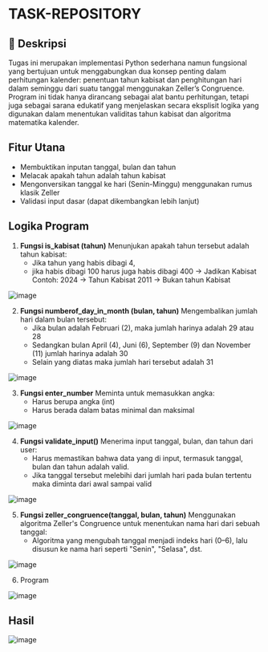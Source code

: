 # TASK-REPOSITORY
**📘 Deskripsi**
------------
Tugas ini merupakan implementasi Python sederhana namun fungsional yang bertujuan untuk menggabungkan dua konsep penting dalam perhitungan kalender: penentuan tahun kabisat dan penghitungan hari dalam seminggu dari suatu tanggal menggunakan Zeller’s Congruence. Program ini tidak hanya dirancang sebagai alat bantu perhitungan, tetapi juga sebagai sarana edukatif yang menjelaskan secara eksplisit logika yang digunakan dalam menentukan validitas tahun kabisat dan algoritma matematika kalender.

**Fitur Utana**
---------
- Membuktikan inputan tanggal, bulan dan tahun
- Melacak apakah tahun adalah tahun kabisat
- Mengonversikan tanggal ke hari (Senin-Minggu) menggunakan rumus klasik Zeller
- Validasi input dasar (dapat dikembangkan lebih lanjut)

**Logika Program**
-------------
1. **Fungsi is_kabisat (tahun)**
   Menunjukan apakah tahun tersebut adalah tahun kabisat:
   - Jika tahun yang habis dibagi 4,
   - jika habis dibagi 100 harus juga habis dibagi 400 -> Jadikan Kabisat
   Contoh:
      2024 -> Tahun Kabisat
      2011 -> Bukan tahun Kabisat
     
  ![image](https://github.com/user-attachments/assets/65c2bbb9-753a-49d2-bd01-9ad674fa7677)

2. **Fungsi numberof_day_in_month (bulan, tahun)**
   Mengembalikan jumlah hari dalam bulan tersebut:
   - Jika bulan adalah Februari (2), maka jumlah harinya adalah 29 atau 28
   - Sedangkan bulan April (4), Juni (6), September (9) dan November (11) jumlah harinya adalah 30
   - Selain yang diatas maka jumlah hari tersebut adalah 31
   
  ![image](https://github.com/user-attachments/assets/fdbde3ec-6770-4517-af4e-7d013a105e28)

3. **Fungsi enter_number**
   Meminta untuk memasukkan angka:
   - Harus berupa angka (int)
   - Harus berada dalam batas minimal dan maksimal
     
  ![image](https://github.com/user-attachments/assets/ef48e14c-8b9c-41e4-99c4-ebb6003c2da9)

4. **Fungsi validate_input()**
   Menerima input tanggal, bulan, dan tahun dari user:
   - Harus memastikan bahwa data yang di input, termasuk tanggal, bulan dan tahun adalah valid.
   - Jika tanggal tersebut melebihi dari jumlah hari pada bulan tertentu maka diminta dari awal sampai valid
     
![image](https://github.com/user-attachments/assets/988c3f9e-b993-44d1-8aba-86b19a518a05)

5. **Fungsi zeller_congruence(tanggal, bulan, tahun)**
   Menggunakan algoritma Zeller's Congruence untuk menentukan nama hari dari sebuah tanggal:
   - Algoritma yang mengubah tanggal menjadi indeks hari (0–6), lalu disusun ke nama hari seperti "Senin", "Selasa", dst.
     
![image](https://github.com/user-attachments/assets/4d104af1-1e28-462b-b91b-f9242e259831)

6. Program

![image](https://github.com/user-attachments/assets/d2901f2c-d7d4-4bf8-96f1-e4b6fe36ae71)

**Hasil**
----------

![image](https://github.com/user-attachments/assets/af02da7f-28da-4e52-b93e-ced18c27f8fd)




